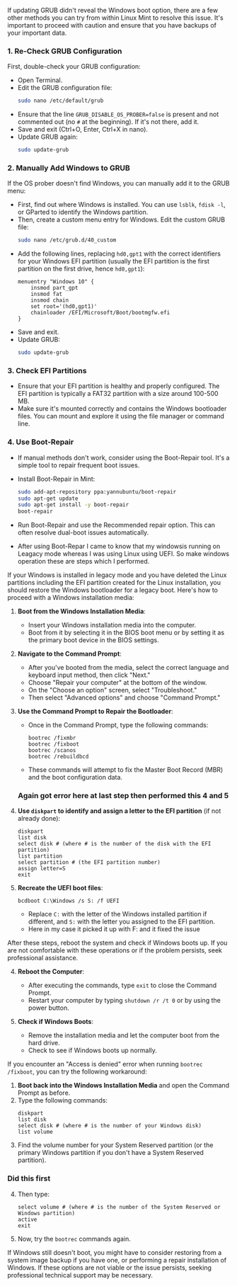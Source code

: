 If updating GRUB didn't reveal the Windows boot option, there are a few other methods you can try from within Linux Mint to resolve this issue. It's important to proceed with caution and ensure that you have backups of your important data.

### 1. Re-Check GRUB Configuration

First, double-check your GRUB configuration:

- Open Terminal.
- Edit the GRUB configuration file:
  ```bash
  sudo nano /etc/default/grub
  ```
- Ensure that the line `GRUB_DISABLE_OS_PROBER=false` is present and not commented out (no `#` at the beginning). If it's not there, add it.
- Save and exit (Ctrl+O, Enter, Ctrl+X in nano).
- Update GRUB again:
  ```bash
  sudo update-grub
  ```

### 2. Manually Add Windows to GRUB

If the OS prober doesn't find Windows, you can manually add it to the GRUB menu:

- First, find out where Windows is installed. You can use `lsblk`, `fdisk -l`, or GParted to identify the Windows partition.
- Then, create a custom menu entry for Windows. Edit the custom GRUB file:
  ```bash
  sudo nano /etc/grub.d/40_custom
  ```
- Add the following lines, replacing `hd0,gpt1` with the correct identifiers for your Windows EFI partition (usually the EFI partition is the first partition on the first drive, hence `hd0,gpt1`):
  ```
  menuentry "Windows 10" {
      insmod part_gpt
      insmod fat
      insmod chain
      set root='(hd0,gpt1)'
      chainloader /EFI/Microsoft/Boot/bootmgfw.efi
  }
  ```
- Save and exit.
- Update GRUB:
  ```bash
  sudo update-grub
  ```

### 3. Check EFI Partitions

- Ensure that your EFI partition is healthy and properly configured. The EFI partition is typically a FAT32 partition with a size around 100-500 MB.
- Make sure it's mounted correctly and contains the Windows bootloader files. You can mount and explore it using the file manager or command line.

### 4. Use Boot-Repair

- If manual methods don't work, consider using the Boot-Repair tool. It's a simple tool to repair frequent boot issues.
- Install Boot-Repair in Mint:
  ```bash
  sudo add-apt-repository ppa:yannubuntu/boot-repair
  sudo apt-get update
  sudo apt-get install -y boot-repair
  boot-repair
  ```
- Run Boot-Repair and use the Recommended repair option. This can often resolve dual-boot issues automatically.

- After using Boot-Repar I came to know that my windowsis running on Leagacy mode whereas I was using Linux using UEFI. So make windows operation these are steps which I performed.

If your Windows is installed in legacy mode and you have deleted the Linux partitions including the EFI partition created for the Linux installation, you should restore the Windows bootloader for a legacy boot. Here's how to proceed with a Windows installation media:

1. **Boot from the Windows Installation Media**:
   - Insert your Windows installation media into the computer.
   - Boot from it by selecting it in the BIOS boot menu or by setting it as the primary boot device in the BIOS settings.

2. **Navigate to the Command Prompt**:
   - After you've booted from the media, select the correct language and keyboard input method, then click "Next."
   - Choose "Repair your computer" at the bottom of the window.
   - On the "Choose an option" screen, select "Troubleshoot."
   - Then select "Advanced options" and choose "Command Prompt."

3. **Use the Command Prompt to Repair the Bootloader**:
   - Once in the Command Prompt, type the following commands:
     ```
     bootrec /fixmbr
     bootrec /fixboot
     bootrec /scanos
     bootrec /rebuildbcd
     ```
   - These commands will attempt to fix the Master Boot Record (MBR) and the boot configuration data.

   ### Again got error here at last step then performed this 4 and 5

4. **Use `diskpart` to identify and assign a letter to the EFI partition** (if not already done):
   ```
   diskpart
   list disk
   select disk # (where # is the number of the disk with the EFI partition)
   list partition
   select partition # (the EFI partition number)
   assign letter=S
   exit
   ```

5. **Recreate the UEFI boot files**:
   ```
   bcdboot C:\Windows /s S: /f UEFI
   ```
   - Replace `C:` with the letter of the Windows installed partition if different, and `S:` with the letter you assigned to the EFI partition.
   - Here in my case it picked it up with F: and it fixed the issue

After these steps, reboot the system and check if Windows boots up. If you are not comfortable with these operations or if the problem persists, seek professional assistance.

4. **Reboot the Computer**:
   - After executing the commands, type `exit` to close the Command Prompt.
   - Restart your computer by typing `shutdown /r /t 0` or by using the power button.

5. **Check if Windows Boots**:
   - Remove the installation media and let the computer boot from the hard drive.
   - Check to see if Windows boots up normally.

If you encounter an "Access is denied" error when running `bootrec /fixboot`, you can try the following workaround:

1. **Boot back into the Windows Installation Media** and open the Command Prompt as before.
2. Type the following commands:
   ```
   diskpart
   list disk
   select disk # (where # is the number of your Windows disk)
   list volume
   ```
3. Find the volume number for your System Reserved partition (or the primary Windows partition if you don't have a System Reserved partition).

### Did this first
4. Then type:
   ```
   select volume # (where # is the number of the System Reserved or Windows partition)
   active
   exit
   ```
5. Now, try the `bootrec` commands again.

If Windows still doesn't boot, you might have to consider restoring from a system image backup if you have one, or performing a repair installation of Windows. If these options are not viable or the issue persists, seeking professional technical support may be necessary.